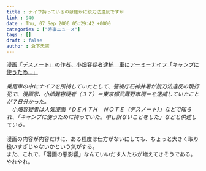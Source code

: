 ```yaml
---
title : ナイフ持っているのは確かに銃刀法違反ですが
link : 940
date : Thu, 07 Sep 2006 05:29:42 +0000
categories : ["時事ニュース"]
tags : []
draft : false
author : 倉下忠憲
---
```


<A HREF="http://www.iza.ne.jp/news/newsarticle/event/crime/18189/" TARGET="_blank">漫画「デスノート」の作者、小畑容疑者逮捕　車にアーミーナイフ「キャンプに使うため…」</A><BR><BR><I>乗用車の中にナイフを所持していたとして、警視庁石神井署が銃刀法違反の現行犯で、漫画家、小畑健容疑者（３７）＝東京都武蔵野市境＝を逮捕していたことが７日分かった。<BR>　小畑容疑者は人気漫画「ＤＥＡＴＨ　ＮＯＴＥ（デスノート）」などで知られ、「キャンプに使うために持っていた。申し訳ないことをした」などと供述している。</I><BR><BR>漫画の内容が内容だけに、ある程度は仕方がないにしても、ちょっと大きく取り扱いすぎじゃないかという気がする。<BR>また、これで、「漫画の悪影響」なんていいだす人たちが増えてきそうである。やれやれ。<br><br>
